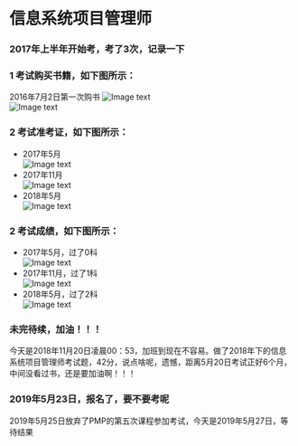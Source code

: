 # 信息系统项目管理师

### 2017年上半年开始考，考了3次，记录一下<br>

### 1 考试购买书籍，如下图所示：<br>
2016年7月2日第一次购书
![Image text](https://github.com/lixing20080830/soft-examination-learning-notes/raw/master/images-folder/参考书1.png)<br>
![Image text](https://github.com/lixing20080830/soft-examination-learning-notes/raw/master/images-folder/参考书2.png)<br>

### 2 考试准考证，如下图所示：<br>
* 2017年5月<br>
![Image text](https://github.com/lixing20080830/soft-examination-learning-notes/raw/master/images-folder/准考证1.jpg)<br>
* 2017年11月<br>
![Image text](https://github.com/lixing20080830/soft-examination-learning-notes/raw/master/images-folder/准考证2.jpg)<br>
* 2018年5月<br>
![Image text](https://github.com/lixing20080830/soft-examination-learning-notes/raw/master/images-folder/准考证3.jpg)<br>

### 2 考试成绩，如下图所示：<br>
* 2017年5月，过了0科<br>
![Image text](https://github.com/lixing20080830/soft-examination-learning-notes/raw/master/images-folder/成绩1.png)<br>
* 2017年11月，过了1科<br>
![Image text](https://github.com/lixing20080830/soft-examination-learning-notes/raw/master/images-folder/成绩2.png)<br>
* 2018年5月，过了2科<br>
![Image text](https://github.com/lixing20080830/soft-examination-learning-notes/raw/master/images-folder/成绩3.png)<br>

### 未完待续，加油！！！


今天是2018年11月20日凌晨00：53，加班到现在不容易。做了2018年下的信息系统项目管理师考试题，42分，说点啥呢，遗憾，距离5月20日考试正好6个月，中间没看过书，还是要加油啊！！！


### 2019年5月23日，报名了，要不要考呢
 2019年5月25日放弃了PMP的第五次课程参加考试，今天是2019年5月27日，等待结果

